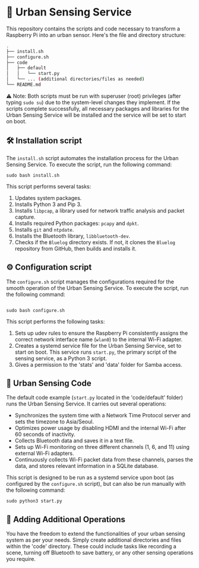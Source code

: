 # 📡 Urban Sensing Service

This repository contains the scripts and code necessary to transform a Raspberry Pi into an urban sensor. Here's the file and directory structure:

```bash
.
├── install.sh
├── configure.sh
├── code
│   ├── default
│   │   └── start.py
│   └── ... (additional directories/files as needed)
└── README.md
```

⚠️ Note: Both scripts must be run with superuser (root) privileges (after typing `sudo su`) due to the system-level changes they implement. If the scripts complete successfully, all necessary packages and libraries for the Urban Sensing Service will be installed and the service will be set to start on boot.


## 🛠️ Installation script

The `install.sh` script automates the installation process for the Urban Sensing Service. To execute the script, run the following command:

```
sudo bash install.sh
```

This script performs several tasks:
1. Updates system packages.
2. Installs Python 3 and Pip 3. 
3. Installs `libpcap`, a library used for network traffic analysis and packet capture. 
4. Installs required Python packages: `pcapy` and `dpkt`. 
5. Installs `git` and `ntpdate`. 
6. Installs the Bluetooth library, `libbluetooth-dev`. 
7. Checks if the `Bluelog` directory exists. If not, it clones the `Bluelog` repository from GitHub, then builds and installs it.
## ⚙️ Configuration script

The `configure.sh` script manages the configurations required for the smooth operation of the Urban Sensing Service. To execute the script, run the following command:

```

sudo bash configure.sh
```

This script performs the following tasks: 
1. Sets up udev rules to ensure the Raspberry Pi consistently assigns the correct network interface name (`wlan0`) to the internal Wi-Fi adapter. 
2. Creates a systemd service file for the Urban Sensing Service, set to start on boot. This service runs `start.py`, the primary script of the sensing service, as a Python 3 script.
3. Gives a permission to the 'stats' and 'data' folder for Samba access.

## 🚀 Urban Sensing Code

The default code example (`start.py` located in the 'code/default' folder) runs the Urban Sensing Service. It carries out several operations:
- Synchronizes the system time with a Network Time Protocol server and sets the timezone to Asia/Seoul.
- Optimizes power usage by disabling HDMI and the internal Wi-Fi after 60 seconds of inactivity.
- Collects Bluetooth data and saves it in a text file.
- Sets up Wi-Fi monitoring on three different channels (1, 6, and 11) using external Wi-Fi adapters.
- Continuously collects Wi-Fi packet data from these channels, parses the data, and stores relevant information in a SQLite database.

This script is designed to be run as a systemd service upon boot (as configured by the `configure.sh` script), but can also be run manually with the following command:

```
sudo python3 start.py
```
## 📁 Adding Additional Operations

You have the freedom to extend the functionalities of your urban sensing system as per your needs. Simply create additional directories and files within the 'code' directory. These could include tasks like recording a scene, turning off Bluetooth to save battery, or any other sensing operations you require.